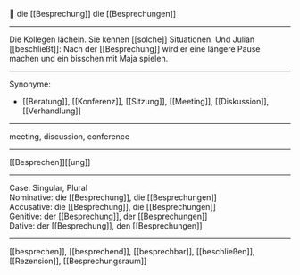 🔴 die [[Besprechung]]
die [[Besprechungen]]

---
  Die Kollegen lächeln. Sie kennen [[solche]] Situationen. Und Julian [[beschließt]]: Nach der [[Besprechung]] wird er eine längere Pause machen und ein bisschen mit Maja spielen.


---
Synonyme:
- [[Beratung]], [[Konferenz]], [[Sitzung]], [[Meeting]], [[Diskussion]], [[Verhandlung]]

---
meeting, discussion, conference

---
[[Besprechen]][[ung]]

---
Case: Singular, Plural  
Nominative: die [[Besprechung]], die [[Besprechungen]]  
Accusative: die [[Besprechung]], die [[Besprechungen]]  
Genitive: der [[Besprechung]], der [[Besprechungen]]  
Dative: der [[Besprechung]], den [[Besprechungen]]  

---
[[besprechen]], [[besprechend]], [[besprechbar]], [[beschließen]], [[Rezension]], [[Besprechungsraum]]